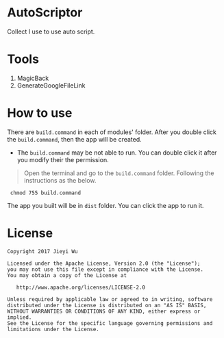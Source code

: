 # AutoScriptor

Collect I use to use auto script.

# Tools

1. MagicBack
2. GenerateGoogleFileLink

# How to use

There are `build.command` in each of modules' folder. After you double click the
`build.command`, then the app will be created.

-  The `build.command` may be not able to run. You can double click it after you modify
   their the permission.

> Open the terminal and go to the `build.command` folder. Following the instructions as
> the below.

```shell
 chmod 755 build.command
```

The app you built will be in `dist` folder. You can click the app to run it.


# License

```
Copyright 2017 Jieyi Wu

Licensed under the Apache License, Version 2.0 (the "License");
you may not use this file except in compliance with the License.
You may obtain a copy of the License at

   http://www.apache.org/licenses/LICENSE-2.0

Unless required by applicable law or agreed to in writing, software
distributed under the License is distributed on an "AS IS" BASIS,
WITHOUT WARRANTIES OR CONDITIONS OF ANY KIND, either express or implied.
See the License for the specific language governing permissions and
limitations under the License.
```

